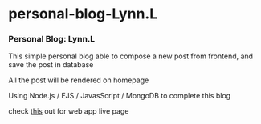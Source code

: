 # personal-blog-Lynn.L

<h3>Personal Blog: Lynn.L</h3>

<p>This simple personal blog able to compose a new post from frontend, and save the post in database</p>
<p>All the post will be rendered on homepage</p>
<p>Using Node.js / EJS / JavasScript / MongoDB to complete this blog</p>
<p>check <a href="https://polar-brushlands-76892.herokuapp.com/">this</a> out for web app live page</p>
